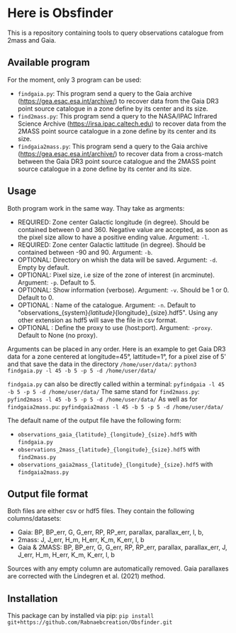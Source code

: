 # Here is Obsfinder
This is a repository containing tools to query observations catalogue from 2mass and Gaia.

## Available program
For the moment, only 3 program can be used:
- ```findgaia.py```: This program send a query to the Gaia archive (https://gea.esac.esa.int/archive/) to recover data from the Gaia DR3 point source catalogue in a zone define by its center and its size.
- ```find2mass.py```: This program send a query to the NASA/IPAC Infrared Science Archive (https://irsa.ipac.caltech.edu) to recover data from the 2MASS point source catalogue in a zone define by its center and its size.
- ```findgaia2mass.py```: This program send a query to the Gaia archive (https://gea.esac.esa.int/archive/) to recover data from a cross-match between the Gaia DR3 point source catalogue and the 2MASS point source catalogue in a zone define by its center and its size.

## Usage
Both program work in the same way. Thay take as argments:
- REQUIRED: Zone center Galactic longitude (in degree). Should be contained between 0 and 360. Negative value are accepted, as soon as the pixel size allow to have a positive ending value. Argument: ```-l```. 
- REQUIRED: Zone center Galactic lattitude (in degree). Should be contained between -90 and 90. Argument: ```-b```.
- OPTIONAL: Directory on whish the data will be saved. Argument: ```-d```. Empty by default.
- OPTIONAL: Pixel size, i.e size of the zone of interest (in arcminute). Argument: ```-p```. Default to 5.
- OPTIONAL: Show information (verbose). Argument: ```-v```. Should be 1 or 0. Default to 0.
- OPTIONAL : Name of the catalogue. Argument: ```-n```. Default to "observations_{system}_{latitude}_{longitude}_{size}.hdf5". Using any other extension as hdf5 will save the file in csv format.
- OPTIONAL : Define the proxy to use (host:port). Argument: ```-proxy```. Default to None (no proxy).

Arguments can be placed in any order. Here is an example to get Gaia DR3 data for a zone centered at longitude=45°, lattitude=1°, for a pixel zise of 5' and that save the data in the directory ```/home/user/data/```:
```python3 findgaia.py -l 45 -b 5 -p 5 -d /home/user/data/```

```findgaia.py``` can also be directly called within a terminal:
```pyfindgaia -l 45 -b 5 -p 5 -d /home/user/data/```
The same stand for ```find2mass.py```:
```pyfind2mass -l 45 -b 5 -p 5 -d /home/user/data/```
As well as for ```findgaia2mass.pu```:
```pyfindgaia2mass -l 45 -b 5 -p 5 -d /home/user/data/```

The default name of the output file have the following form:
- ```observations_gaia_{latitude}_{longitude}_{size}.hdf5``` with ```findgaia.py```
- ```observations_2mass_{latitude}_{longitude}_{size}.hdf5``` with ```find2mass.py```
- ```observations_gaia2mass_{latitude}_{longitude}_{size}.hdf5``` with ```findgaia2mass.py```

## Output file format
Both files are either csv or hdf5 files. They contain the following columns/datasets:
- Gaia: BP, BP_err, G, G_err, RP, RP_err, parallax, parallax_err, l, b,
- 2mass: J, J_err, H_m, H_err, K_m, K_err, l, b
- Gaia & 2MASS: BP, BP_err, G, G_err, RP, RP_err, parallax, parallax_err, J, J_err, H_m, H_err, K_m, K_err, l, b
 
 Sources with any empty column are automatically removed. Gaia parallaxes are corrected with the Lindegren et al. (2021) method.

## Installation
This package can by installed via pip:
```pip install git+https://github.com/Rabnaebcreation/Obsfinder.git```
